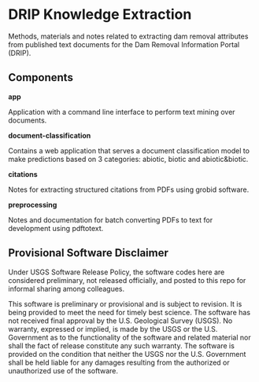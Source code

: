 # DRIP Knowledge Extraction
Methods, materials and notes related to extracting dam removal attributes from published text documents for the Dam Removal Information Portal (DRIP). 

## Components

__app__ 

Application with a command line interface to perform text mining over documents.

__document-classification__

Contains a web application that serves a document classification model to make predictions based on 3 categories: abiotic, biotic and abiotic&biotic.

__citations__

Notes for extracting structured citations from PDFs using grobid software. 

__preprocessing__

Notes and documentation for batch converting PDFs to text for development using pdftotext.

## Provisional Software Disclaimer
Under USGS Software Release Policy, the software codes here are considered preliminary, not released officially, and posted to this repo for informal sharing among colleagues.

This software is preliminary or provisional and is subject to revision. It is being provided to meet the need for timely best science. The software has not received final approval by the U.S. Geological Survey (USGS). No warranty, expressed or implied, is made by the USGS or the U.S. Government as to the functionality of the software and related material nor shall the fact of release constitute any such warranty. The software is provided on the condition that neither the USGS nor the U.S. Government shall be held liable for any damages resulting from the authorized or unauthorized use of the software.

